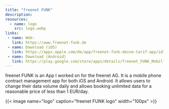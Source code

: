 ```yaml
---
title: "freenet FUNK"
description: 
resources:
  - name: logo
    src: logo.webp
links:
 - name: Web:
   link: https://www.freenet-funk.de
 - name: Download (iOS)
   link: https://apps.apple.com/de/app/freenet-funk-deine-tarif-app/id1457849693
 - name: Download (Android)
   link: https://play.google.com/store/apps/details/freenet_FUNK_Mobilfunk_per_App_mit_unlimited_LTE?id=de.freenet.funk
---
```


freenet FUNK is an App I worked on for the freenet AG. It is a mobile phone contract management app for both iOS and Android. It allows users to change their data volume daily and allows booking unlimited data for a reasonable price of less than 1 EUR/day.

{{< image name="logo" caption="freenet FUNK logo" width="100px" >}}
